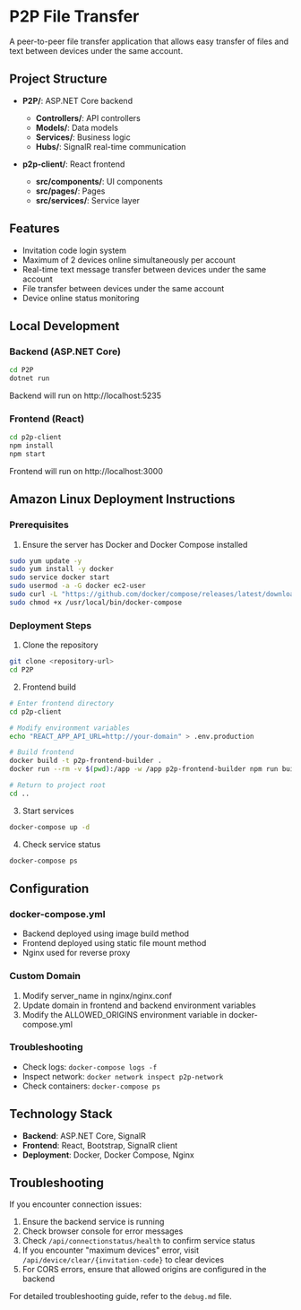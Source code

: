 # P2P File Transfer

A peer-to-peer file transfer application that allows easy transfer of files and text between devices under the same account.

## Project Structure

- **P2P/**: ASP.NET Core backend
  - **Controllers/**: API controllers
  - **Models/**: Data models
  - **Services/**: Business logic
  - **Hubs/**: SignalR real-time communication

- **p2p-client/**: React frontend
  - **src/components/**: UI components
  - **src/pages/**: Pages
  - **src/services/**: Service layer

## Features

- Invitation code login system
- Maximum of 2 devices online simultaneously per account
- Real-time text message transfer between devices under the same account
- File transfer between devices under the same account
- Device online status monitoring

## Local Development

### Backend (ASP.NET Core)

```bash
cd P2P
dotnet run
```

Backend will run on http://localhost:5235

### Frontend (React)

```bash
cd p2p-client
npm install
npm start
```

Frontend will run on http://localhost:3000

## Amazon Linux Deployment Instructions

### Prerequisites

1. Ensure the server has Docker and Docker Compose installed
```bash
sudo yum update -y
sudo yum install -y docker
sudo service docker start
sudo usermod -a -G docker ec2-user
sudo curl -L "https://github.com/docker/compose/releases/latest/download/docker-compose-$(uname -s)-$(uname -m)" -o /usr/local/bin/docker-compose
sudo chmod +x /usr/local/bin/docker-compose
```

### Deployment Steps

1. Clone the repository
```bash
git clone <repository-url>
cd P2P
```

2. Frontend build
```bash
# Enter frontend directory
cd p2p-client

# Modify environment variables
echo "REACT_APP_API_URL=http://your-domain" > .env.production

# Build frontend
docker build -t p2p-frontend-builder .
docker run --rm -v $(pwd):/app -w /app p2p-frontend-builder npm run build

# Return to project root
cd ..
```

3. Start services
```bash
docker-compose up -d
```

4. Check service status
```bash
docker-compose ps
```

## Configuration

### docker-compose.yml
- Backend deployed using image build method
- Frontend deployed using static file mount method
- Nginx used for reverse proxy

### Custom Domain
1. Modify server_name in nginx/nginx.conf
2. Update domain in frontend and backend environment variables
3. Modify the ALLOWED_ORIGINS environment variable in docker-compose.yml

### Troubleshooting
- Check logs: `docker-compose logs -f`
- Inspect network: `docker network inspect p2p-network`
- Check containers: `docker-compose ps`

## Technology Stack

- **Backend**: ASP.NET Core, SignalR
- **Frontend**: React, Bootstrap, SignalR client
- **Deployment**: Docker, Docker Compose, Nginx

## Troubleshooting

If you encounter connection issues:

1. Ensure the backend service is running
2. Check browser console for error messages
3. Check `/api/connectionstatus/health` to confirm service status
4. If you encounter "maximum devices" error, visit `/api/device/clear/{invitation-code}` to clear devices
5. For CORS errors, ensure that allowed origins are configured in the backend

For detailed troubleshooting guide, refer to the `debug.md` file.